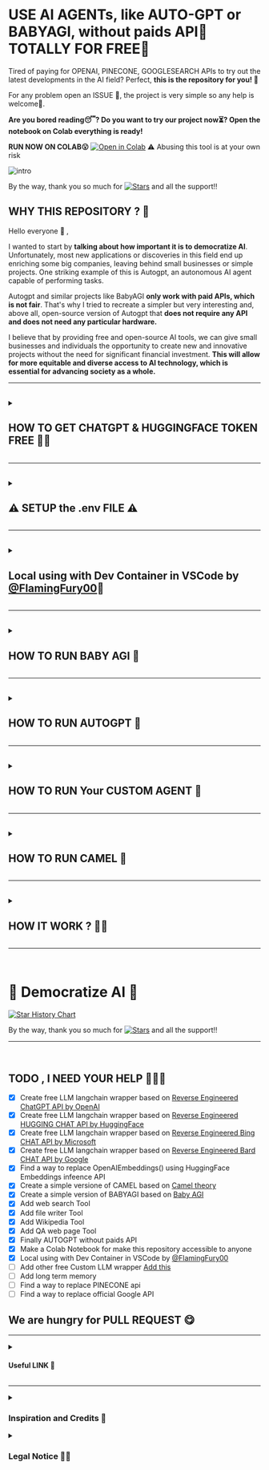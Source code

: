 
# USE AI AGENTs, like AUTO-GPT or BABYAGI, without paids API😤  **TOTALLY FOR FREE🤑**

Tired of paying for OPENAI, PINECONE, GOOGLESEARCH APIs to try out the latest developments in the AI field?
Perfect, **this is the repository for you! 🎁**

For any problem open an ISSUE 🚬, the project is very simple so any help is welcome💸.

**Are you bored reading😴? Do you want to try our project now⏳? Open the notebook on Colab everything is ready!** 

**RUN NOW ON COLAB😮** [![Open in Colab](https://colab.research.google.com/assets/colab-badge.svg)](https://colab.research.google.com/drive/14854fi6oO4lXqR3_mt6tc2Lr2IsA12oq?usp=sharing)
⚠️ Abusing this tool is at your own risk

![intro](https://user-images.githubusercontent.com/108482353/236516034-737e0ca0-7ccb-4629-affb-aff0fb2b6579.png)


By the way, thank you so much for [![Stars](https://img.shields.io/github/stars/IntelligenzaArtificiale/Free-AUTOGPT-with-NO-API?style=social)](https://github.com/IntelligenzaArtificiale/Free-AUTOGPT-with-NO-API/stargazers) and all the support!!

## WHY THIS REPOSITORY ? 🤔

Hello everyone :smiling_face_with_three_hearts: ,

I wanted to start by **talking about how important it is to democratize AI**. Unfortunately, most new applications or discoveries in this field end up enriching some big companies, leaving behind small businesses or simple projects. One striking example of this is Autogpt, an autonomous AI agent capable of performing tasks.

Autogpt and similar projects like BabyAGI **only work with paid APIs, which is not fair**. That's why I tried to recreate a simpler but very interesting and, above all, open-source version of Autogpt that **does not require any API and does not need any particular hardware.**

I believe that by providing free and open-source AI tools, we can give small businesses and individuals the opportunity to create new and innovative projects without the need for significant financial investment. **This will allow for more equitable and diverse access to AI technology, which is essential for advancing society as a whole.**



-----
<br>

<details>
  <summary>

## HOW TO GET CHATGPT & HUGGINGFACE TOKEN FREE 🔑🔐

  </summary>

- **Now Running also with HuggingCHAT**

<details>
  <summary>

#### GET HUGGINGFACE TOKEN 🤗

  </summary>
  
- **HUGGINGFACE TOKEN** : 
    1. **HUGGINGFACE🤗** : Visit this simple [official guide](https://huggingface.co/docs/hub/security-tokens)

![image](https://user-images.githubusercontent.com/19218518/206170122-61fbe94f-4b0c-4782-a344-e26ac0d4e2a7.png)
</details>

<details>
  <summary>

#### GET CHATGPT COOKIE🍪

  </summary>
  
- **(OPTIONAL BUT BETTER RESULT) CHATGPT🖥** : 
    1. Go to https://chat.openai.com/chat and open the developer tools by `F12`.
    2. Find the `__Secure-next-auth.session-token` cookie in `Application` > `Storage` > `Cookies` > `https://chat.openai.com`.
    3. Copy the value in the `Cookie Value` field in `.env` file.
    4. If you have Plus subscription you can use GPT4. Edit in `.env` file this line : `USE_GPT4 = True`

![image](https://user-images.githubusercontent.com/19218518/206170122-61fbe94f-4b0c-4782-a344-e26ac0d4e2a7.png)
</details>

<details>
  <summary>

#### GET GOOGLE BARD COOKIE🍪

  </summary>

- **(OPTIONAL) Google Bard🖥** : 
    1. Go toGo to https://bard.google.com/ and open the developer tools by `F12`.
    2. Find the `__Secure-1PSID` cookie in `Application` > `Storage` > `Cookies` 
    3. Copy the value in the `Cookie Value` field in `.env` file.

![Cattura](https://user-images.githubusercontent.com/108482353/236518416-ba0fb89c-080d-4e5e-8514-4ed7ac897b55.PNG)
</details>

<details>
  <summary>

#### GET MICROSOFT BING COOKIE🍪

  </summary>
- **(OPTIONAL) Bing CHAT👨‍💻** :
    1. Check if you have access to [Bing Chat](https://chrome.google.com/webstore/detail/bing-chat-for-all-browser/jofbglonpbndadajbafmmaklbfbkggpo)
    2. Install the cookie editor extension for [Chrome](https://chrome.google.com/webstore/detail/cookie-editor/hlkenndednhfkekhgcdicdfddnkalmdm) or [Firefox](https://addons.mozilla.org/en-US/firefox/addon/cookie-editor/)
    3. Go to `bing.com` 
    4. Open the extension for cookie
    5. Click "Export" on the bottom right, then "Export as JSON" (This saves your cookies to clipboard)
    6. Paste your cookies into a file `cookiesBing.json`


![image](https://user-images.githubusercontent.com/108482353/236259872-faf7946c-5648-4733-8d66-978040eacd85.png)
</details>

</details>

-----
<br>


<details>
  <summary>
  
## ⚠️ SETUP the .env FILE ⚠️

  </summary>
Open the file called `.env` . 
If you dont see the file, open your file manger and check for **`Show hidden file`** .

Now add you Cookie and Token in `.env` file .

</details>



-----
<br>

<details>
  <summary>

## Local using with Dev Container in VSCode by [@FlamingFury00](https://github.com/FlamingFury00)🚀

  </summary>
  
🚀Added the possibility to use Docker image using Dev Container in VSCode. How to run it :
- Install [Docker Desktop](https://docs.docker.com/desktop/)
- Install Visual Studio Code
- Open Visual Studio and go to **Extensions -> search for Dev Container -> install it**
- Restart Visual Studio
- Go to the project folder, **right click** and **"Open in Visual Studio Code"**
- It will ask you to reopen in a Docker Container
- Click **"Reopen"** and wait for it to be complete **(you need to have Docker Desktop opened)**

</details>



-----
<br>

<details>
  <summary>

## HOW TO RUN BABY AGI 👶


  </summary>
  
**RUN NOW ON COLAB😮** [![Open in Colab](https://colab.research.google.com/assets/colab-badge.svg)](https://colab.research.google.com/drive/14854fi6oO4lXqR3_mt6tc2Lr2IsA12oq?usp=sharing)
⚠️ Abusing this tool is at your own risk


**Or use Locally :**
- Dowload the repository [FREE AUTOGPT REPOSITORY](https://github.com/IntelligenzaArtificiale/Free-AUTOGPT-with-NO-API)
- install using **Dev Container in VSCode** or `python3 -m pip install -r requirements.txt`
- insert the **.env file** yours Token
- if you dont see the **.env file** check "Show hidden file" in your file manger
- Usage: **python BABYAGI.py**



https://user-images.githubusercontent.com/108482353/234963635-004adace-36ab-46de-9022-61858cd3dca4.mp4


</details>




-----
<br>

<details>
  <summary>

## HOW TO RUN AUTOGPT 🤖

  </summary>
  
**RUN NOW ON COLAB😮** [![Open in Colab](https://colab.research.google.com/assets/colab-badge.svg)](https://colab.research.google.com/drive/14854fi6oO4lXqR3_mt6tc2Lr2IsA12oq?usp=sharing)
⚠️ Abusing this tool is at your own risk

**Or use Locally :**
- Dowload the repository [FREE AUTOGPT REPOSITORY](https://github.com/IntelligenzaArtificiale/Free-AUTOGPT-with-NO-API)
- install using **Dev Container in VSCode** or `python3 -m pip install -r requirements.txt`
- insert the **.env file** yours Token
- if you dont see the **.env file** check "Show hidden file" in your file manger
- Usage: **python AUTOGPT.py**


https://user-images.githubusercontent.com/108482353/234947600-1df35b1f-6505-40f9-be1d-3257a46eacf3.mp4

</details>


-----
<br>

<details>
  <summary>
  
## HOW TO RUN Your CUSTOM AGENT 🤖

  </summary>
  
**RUN NOW ON COLAB😮** [![Open in Colab](https://colab.research.google.com/assets/colab-badge.svg)](https://colab.research.google.com/drive/14854fi6oO4lXqR3_mt6tc2Lr2IsA12oq?usp=sharing)
⚠️ Abusing this tool is at your own risk

**Or use Locally :**
- Dowload the repository [FREE AUTOGPT REPOSITORY](https://github.com/IntelligenzaArtificiale/Free-AUTOGPT-with-NO-API)
- install using **Dev Container in VSCode** or `python3 -m pip install -r requirements.txt`
- cd OtherAgent/
- Choose or develop your agent [ csvAgent.py  ;  pythonAgent.py  ; customAgent.py ]
- Usage: **python YourAgent.py**




https://user-images.githubusercontent.com/108482353/235354639-998f0a40-3d2d-4f33-b187-17a3be8d7899.mp4

</details>

-----
<br>

<details>
  <summary>
  
## HOW TO RUN CAMEL 🐫


  </summary>

**RUN NOW ON COLAB😮** [![Open in Colab](https://colab.research.google.com/assets/colab-badge.svg)](https://colab.research.google.com/drive/14854fi6oO4lXqR3_mt6tc2Lr2IsA12oq?usp=sharing)
⚠️ Abusing this tool is at your own risk

**Or use Locally :**
- Dowload the repository [FREE AUTOGPT REPOSITORY](https://github.com/IntelligenzaArtificiale/Free-AUTOGPT-with-NO-API)
- `python3 -m pip install -r requirements.txt`
- `streamlit run Camel.py`


https://user-images.githubusercontent.com/108482353/235199747-c2dbdd27-80d6-4950-9cc6-7f140890f386.mp4

</details>



-----
<br>

<details>
  <summary>

## HOW IT WORK ? 🔨🔩

  </summary>


To create an open-source version of Autogpt that does not require paid APIs or specific hardware, **we performed a reverse engineering process on ChatGPT**, a language model developed by OpenAI. By doing so, we were able to use the agents and new technologies of langchain for free.

We then created a custom LLM wrapper with langchain, **which can be used as a plug-and-play solution with any langchain function or tool 💡**.

```python
from FreeLLM import ChatGPTAPI 

# Instantiate a ChatGPT object with your token
llm = ChatGPTAPI.ChatGPT((token="YOURTOKEN")  #for start new chat

# If you have a Plus subscription , you can use GPT4 model
 llm = ChatGPTAPI.ChatGPT((token="YOURTOKEN", model="gpt4") # REQUIRED CHATGPT PLUS subscription

# or if if u would to start from an existing chat 
# llm = ChatGPTAPI.ChatGPT(token = "YOUR-TOKEN", conversation = "Add-XXXX-XXXX-Convesation-ID")


# Generate a response based on the given prompt
response = llm("Hello, how are you?")

# Print the response
print(response)

```
![exixstingchat](https://user-images.githubusercontent.com/108482353/235359284-c908afe6-1f18-41ff-aa30-8216a1b9f19a.png)


The code snippet provided above shows how to use our custom ChatGPT LLM class to interact with the language model. It requires a token from the ChatGPT API, which can be obtained from [https://chat.openai.com/api/auth/session](https://chat.openai.com/api/auth/session). 

Please note that there is a limit of 50 requests per hour for each account on the ChatGPT API 💣. Therefore, we implemented a call counter in our ChatGPT class to prevent exceeding this limit.


### Now support HuggingCHAT LLM 

```python
from FreeLLM import HuggingChatAPI 

# Instantiate a ChatGPT object with your token
llm = HuggingChatAPI.HuggingChat()  #for start new chat

# Generate a response based on the given prompt
response = llm("Hello, how are you?")

# Print the response
print(response)

```

### Now support Bing CHAT LLM 

```python
from FreeLLM import BingChatAPI 

# Instantiate a Bing CHAT object with your cookie path
llm=BingChatAPI.BingChat(cookiepath="cookie_path")  #for start new chat

# if you want set the type of conversation style
#llm=BingChatAPI.BingChat(cookiepath=cookie_path, conversation_style="creative") #conversation_style must be precise, creative or balanced

# if you want set Microsoft Bing internet Access
#llm = =BingChatAPI.BingChat(cookiepath = "YOUR-COOKIE" , conversation_style = "precise" , search_result=True) #with web access


# Generate a response based on the given prompt
response = llm("Hello, how are you?")

# Print the response
print(response)

```

### Now support Google BARD CHAT LLM 

```python
from FreeLLM import BardChatAPI 

# Instantiate a Bard CHAT object with your cookie path
llm=BardChatAPI.BardChat(cookie="cookie") #for start new chat

# Generate a response based on the given prompt
response = llm("Hello, how are you?")

# Print the response
print(response)

```

We believe that our open-source version of Autogpt will promote equitable and diverse access to AI technology and empower individuals and small businesses to create innovative AI projects without significant financial investment.

**This is an example of CUSTOM agent, in less of 60 line of code and totally for free, with:**
- **Internet** access
- Python **code execution**
- **Wikipedia** knowledge

```python
from langchain.agents import initialize_agent #use for create new agent
from langchain.agents import Tool
from langchain.tools import BaseTool, DuckDuckGoSearchRun
from langchain.utilities import PythonREPL #tool for execute python script
from langchain.utilities import WikipediaAPIWrapper #tool get wiki info
from langchain.tools import DuckDuckGoSearchTool #tool get interet live info (langchain==0.0.150)

from FreeLLM import ChatGPTAPI # FREE CHATGPT API
#or
from FreeLLM import HuggingChatAPI 
from FreeLLM import BingChatAPI 
from FreeLLM import BardChatAPI 


# Instantiate a ChatGPT object with your token
llm = ChatGPTAPI.ChatGPT((token="YOURTOKEN")

# or use Bing CHAT
# llm = BingChatAPI.BingChat(cookiepath="cookie_path")

# or use Google BArd CHAT
# llm=BardChatAPI.BardChat(cookie="cookie") 

# or use HuggingChatAPI if u dont have CHATGPT, BING or Google account
# llm = HuggingChatAPI.HuggingChat() 


# Define the tools
wikipedia = WikipediaAPIWrapper()
python_repl = PythonREPL()
search = DuckDuckGoSearchTool()

tools = [
    Tool(
        name = "python repl",
        func=python_repl.run,
        description="useful for when you need to use python to answer a question. You should input python code"
    )
]

wikipedia_tool = Tool(
    name='wikipedia',
    func= wikipedia.run,
    description="Useful for when you need to look up a topic, country or person on wikipedia"
)

duckduckgo_tool = Tool(
    name='DuckDuckGo Search',
    func= search.run,
    description="Useful for when you need to do a search on the internet to find information that another tool can't find. be specific with your input."
)

tools.append(duckduckgo_tool)
tools.append(wikipedia_tool)


#Create the Agent
iteration = (int(input("Enter the number of iterations: ")) if input("Do you want to set the number of iterations? (y/n): ") == "y" else 3)

zero_shot_agent = initialize_agent(
    agent="zero-shot-react-description", 
    tools=tools, 
    llm=llm,
    verbose=True,
    max_iterations=iteration,
)

# Start your Custom Agent in loop
print(">> STRAT CUSTOM AGENT")
print("> Digit 'exit' for exit or 'your task or question' for start\n\n")
prompt = input("(Enter your task or question) >> ")
while prompt.toLowerCase() != "exit":
    zero_shot_agent.run(prompt)
    prompt = input("(Enter your task or question) >> ")
    
# SO ESASY :)

```

![Schermata del 2023-04-30 16-25-11](https://user-images.githubusercontent.com/108482353/235358379-dfd7dbba-74ff-48a1-b23c-c51b63d4c181.png)

</details>


-----
<br>

# **🤗 Democratize AI 🤗**

[![Star History Chart](https://api.star-history.com/svg?repos=IntelligenzaArtificiale/Free-AUTOGPT-with-NO-API&type=Date)](https://star-history.com/#IntelligenzaArtificiale/Free-AUTOGPT-with-NO-API)


By the way, thank you so much for [![Stars](https://img.shields.io/github/stars/IntelligenzaArtificiale/Free-AUTOGPT-with-NO-API?style=social)](https://github.com/IntelligenzaArtificiale/Free-AUTOGPT-with-NO-API/stargazers) and all the support!!



-----
<br>

## TODO , I NEED YOUR HELP 👥👨‍💻

- [x] Create free LLM langchain wrapper based on [Reverse Engineered ChatGPT API by OpenAI](https://github.com/terry3041/pyChatGPT) 
- [x] Create free LLM langchain wrapper based on [Reverse Engineered HUGGING CHAT API by HuggingFace](https://github.com/Soulter/hugging-chat-api) 
- [x] Create free LLM langchain wrapper based on [Reverse Engineered Bing CHAT API by Microsoft](https://github.com/acheong08/EdgeGPT) 
- [x] Create free LLM langchain wrapper based on [Reverse Engineered Bard CHAT API by Google](https://github.com/acheong08/Bard) 
- [x] Find a way to replace OpenAIEmbeddings() using HuggingFace Embeddings infeence API 
- [x] Create a simple versione of CAMEL based on [Camel theory](https://arxiv.org/pdf/2303.17760.pdf)
- [x] Create a simple version of BABYAGI based on [Baby AGI](https://alumni.media.mit.edu/~kris/ftp/SafeBabyAGI-J.BiegerEtAl2015.pdf)
- [x] Add web search Tool
- [x] Add file writer Tool
- [x] Add Wikipedia Tool
- [x] Add QA web page Tool
- [x] Finally AUTOGPT without paids API
- [x] Make a Colab Notebook for make this repository accessible to anyone
- [x] Local using with Dev Container in VSCode by [@FlamingFury00](https://github.com/FlamingFury00)
- [ ] Add other free Custom LLM wrapper [Add this](https://github.com/xtekky/gpt4free)
- [ ] Add long term memory
- [ ] Find a way to replace PINECONE api
- [ ] Find a way to replace official Google API

## We are hungry for PULL REQUEST 😋
  
-----

<details>
  <summary>

#### Useful LINK 👥

  </summary>

- [VIDEO DEMO](https://watch.screencastify.com/v/vSDUBdhfvh9yEwclHUyw)
- [FREE AUTOGPT REPOSITORY](https://github.com/IntelligenzaArtificiale/Free-AUTOGPT-with-NO-API)
- [Camel project](https://www.camel-ai.org/)
- [BABY AGI](https://python.langchain.com/en/latest/use_cases/agents/baby_agi_with_agent.html)
- [AutoGPT](https://python.langchain.com/en/latest/use_cases/autonomous_agents/autogpt.html?highlight=autogpt#setup-model-and-autogpt)
- [langchain for custom llm wrapper](https://python.langchain.com/en/latest/modules/models/llms/examples/custom_llm.html)

</details>

-----


<details>
  <summary>

### Inspiration and Credits 🤗

  </summary>

- [https://github.com/hwchase17/langchain](https://github.com/hwchase17/langchain)
- [https://github.com/terry3041/pyChatGPT](https://github.com/terry3041/pyChatGPT)
- [https://github.com/Soulter/hugging-chat-api](https://github.com/Soulter/hugging-chat-api)
- [https://github.com/Significant-Gravitas/Auto-GPT](https://github.com/Significant-Gravitas/Auto-GPT)

</details>

<details>
  <summary>

### Legal Notice 🧑‍⚖️ <a name="legal-notice"></a>

  </summary>

This repository is _not_ associated with or endorsed by providers of the APIs contained in this GitHub repository. This project is intended **for educational purposes only**. This is just a personal project.
Please note the following:

1. **Disclaimer**: The APIs, services, and trademarks mentioned in this repository belong to their respective owners. This project is _not_ claiming any right over them nor is it affiliated with or endorsed by any of the providers mentioned.

2. **Responsibility**: The author of this repository is _not_ responsible for any consequences, damages, or losses arising from the use or misuse of this repository or the content provided by the third-party APIs. Users are solely responsible for their actions and any repercussions that may follow. We strongly recommend the users to follow the TOS of the each Website.

3. **Educational Purposes Only**: This repository and its content are provided strictly for educational purposes. By using the information and code provided, users acknowledge that they are using the APIs and models at their own risk and agree to comply with any applicable laws and regulations.

4. **Indemnification**: Users agree to indemnify, defend, and hold harmless the author of this repository from and against any and all claims, liabilities, damages, losses, or expenses, including legal fees and costs, arising out of or in any way connected with their use or misuse of this repository, its content, or related third-party APIs.

5. **Updates and Changes**: The author reserves the right to modify, update, or remove any content, information, or features in this repository at any time without prior notice. Users are responsible for regularly reviewing the content and any changes made to this repository.

By using this repository or any code related to it, you agree to these terms. The author is not responsible for any copies, forks, or reuploads made by other users. This is the author's only account and repository. To prevent impersonation or irresponsible actions, you may comply with the MIT license this Repository uses.

</details>
